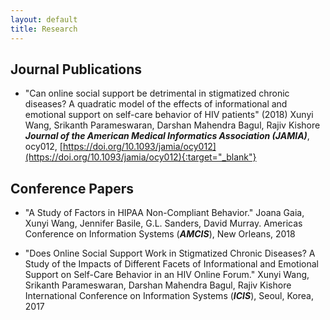 ```yaml
---
layout: default
title: Research
---
```


## __Journal Publications__

* "Can online social support be detrimental in stigmatized chronic diseases? A quadratic model of the effects of informational and emotional support on self-care behavior of HIV patients" (2018) 
  Xunyi Wang, Srikanth Parameswaran, Darshan Mahendra Bagul, Rajiv Kishore 
  ___Journal of the American Medical Informatics Association (JAMIA)___, ocy012, [https://doi.org/10.1093/jamia/ocy012](https://doi.org/10.1093/jamia/ocy012){:target="_blank"}


## __Conference Papers__

* "A Study of Factors in HIPAA Non-Compliant Behavior." 
 Joana Gaia, Xunyi Wang, Jennifer Basile, G.L. Sanders, David Murray. 
 Americas Conference on Information Systems (___AMCIS___), New Orleans, 2018

* "Does Online Social Support Work in Stigmatized Chronic Diseases? A Study of the Impacts of Different Facets of Informational and Emotional Support on Self-Care Behavior in an HIV Online Forum."
 Xunyi Wang, Srikanth Parameswaran, Darshan Mahendra Bagul, Rajiv Kishore  
 International Conference on Information Systems (___ICIS___), Seoul, Korea, 2017
